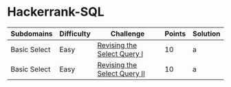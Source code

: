 # Hackerrank-SQL

|Subdomains | Difficulty | Challenge | Points | Solution |
|--|--|--|--|--|
| Basic Select | Easy | [Revising the Select Query I](https://www.hackerrank.com/challenges/revising-the-select-query/problem) | 10 | a |
| Basic Select | Easy | [Revising the Select Query II](https://www.hackerrank.com/challenges/revising-the-select-query-2/problem) | 10 | a |
